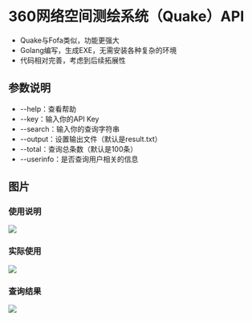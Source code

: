 # 360网络空间测绘系统（Quake）API

- Quake与Fofa类似，功能更强大
- Golang编写，生成EXE，无需安装各种复杂的环境
- 代码相对完善，考虑到后续拓展性

## 参数说明

- --help：查看帮助
- --key：输入你的API Key
- --search：输入你的查询字符串
- --output：设置输出文件（默认是result.txt）
- --total：查询总条数（默认是100条）
- --userinfo：是否查询用户相关的信息

## 图片

### 使用说明
![](https://xuyiqing-1257927651.cos.ap-beijing.myqcloud.com/quake/quake0.png)

### 实际使用
![](https://xuyiqing-1257927651.cos.ap-beijing.myqcloud.com/quake/quake1.png)

### 查询结果
![](https://xuyiqing-1257927651.cos.ap-beijing.myqcloud.com/quake/quake2.png)
